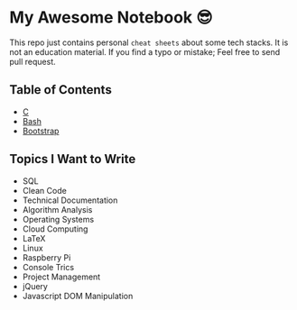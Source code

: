 # My Awesome Notebook 😎

This repo just contains personal `cheat sheets` about some tech stacks. It is not an education material. If you find a typo or mistake; Feel free to send pull request.

## Table of Contents

- [C](https://github.com/ridvanaltun/my-awesome-notebook/tree/master/C)
- [Bash](https://github.com/ridvanaltun/my-awesome-notebook/tree/master/Bash)
- [Bootstrap](https://github.com/ridvanaltun/my-awesome-notebook/tree/master/Bootstrap)

## Topics I Want to Write

- SQL
- Clean Code
- Technical Documentation
- Algorithm Analysis
- Operating Systems
- Cloud Computing
- LaTeX
- Linux
- Raspberry Pi
- Console Trics
- Project Management
- jQuery
- Javascript DOM Manipulation